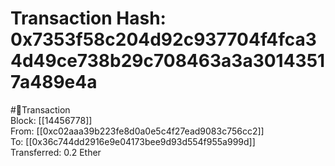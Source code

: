 
Transaction Hash: 0x7353f58c204d92c937704f4fca34d49ce738b29c708463a3a30143517a489e4a
====================================================================================
  
#💸Transaction  
Block: [[14456778]]  
From: [[0xc02aaa39b223fe8d0a0e5c4f27ead9083c756cc2]]  
To: [[0x36c744dd2916e9e04173bee9d93d554f955a999d]]  
Transferred: 0.2 Ether